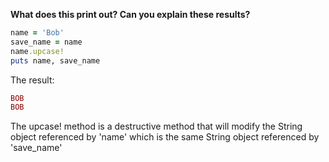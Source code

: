 **What does this print out? Can you explain these results?**

```Ruby
name = 'Bob'
save_name = name
name.upcase!
puts name, save_name
```

The result:

```Ruby
BOB
BOB
```

The upcase! method is a destructive method that will modify the String object 
referenced by 'name' which is the same String object referenced by 'save_name'
